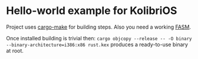 # Hello-world example for KolibriOS

Project uses [cargo-make](https://github.com/sagiegurari/cargo-make) for building steps.
Also you need a working [FASM](https://flatassembler.net/download.php).

Once installed building is trivial then: `cargo objcopy --release -- -O binary --binary-architecture=i386:x86 rust.kex` produces
a ready-to-use binary at root.
